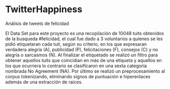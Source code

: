 # TwitterHappiness
Análisis de tweets de felicidad 

El Data Set para este proyecto es una recopilación de 10048 tuits obtenidos de la busqueda #felicidad, el cual fue dado a 3 voluntarios a quienes se les pidió etiquetaran cada tuit, según su criterio, en los que expresaran verdadera alegría (A), publicidad (P), felicitaciones (F), consejos (C) y no alegría o sarcasmos (N). Al finalizar el etiquetado se realizó un filtro para obtener aquellos tuits que coincidian en más de una etiqueta y aquellos en los que ocurriera lo contrario se clasificaron en una sexta categoría nombrada No Agreement (NA). Por último se realizó un preprocesamiento al corpus tokenizando, eliminando signos de puntuación e hiperenlaces además de una extracción de raíces.

